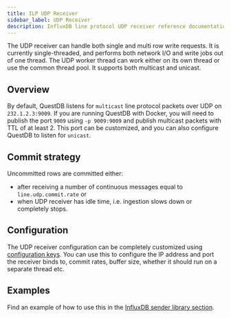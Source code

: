 ```yaml
---
title: ILP UDP Receiver
sidebar_label: UDP Receiver
description: InfluxDB line protocol UDP receiver reference documentation.
---
```


The UDP receiver can handle both single and multi row write requests. It is
currently single-threaded, and performs both network I/O and write jobs out of
one thread. The UDP worker thread can work either on its own thread or use the
common thread pool. It supports both multicast and unicast.

## Overview

By default, QuestDB listens for `multicast` line protocol packets over UDP on
`232.1.2.3:9009`. If you are running QuestDB with Docker, you will need to
publish the port `9009` using `-p 9009:9009` and publish multicast packets with
TTL of at least 2. This port can be customized, and you can also configure
QuestDB to listen for `unicast`.

## Commit strategy

Uncommitted rows are committed either:

- after receiving a number of continuous messages equal to
  `line.udp.commit.rate` or
- when UDP receiver has idle time, i.e. ingestion slows down or completely
  stops.

## Configuration

The UDP receiver configuration can be completely customized using
[configuration keys](/docs/reference/configuration#udp-specific-settings). You
can use this to configure the IP address and port the receiver binds to, commit
rates, buffer size, whether it should run on a separate thread etc.

## Examples

Find an example of how to use this in the
[InfluxDB sender library section](/docs/reference/api/java-embedded#influxdb-sender-library).
